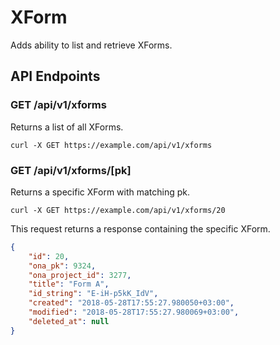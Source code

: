 # XForm

Adds ability to list and retrieve XForms.

## API Endpoints

### GET /api/v1/xforms

Returns a list of all XForms.

```console
curl -X GET https://example.com/api/v1/xforms
```

### GET /api/v1/xforms/[pk]

Returns a specific XForm with matching pk.

```console
curl -X GET https://example.com/api/v1/xforms/20
```

This request returns a response containing the specific XForm.

```json
{
    "id": 20,
    "ona_pk": 9324,
    "ona_project_id": 3277,
    "title": "Form A",
    "id_string": "E-iH-p5kK_IdV",
    "created": "2018-05-28T17:55:27.980050+03:00",
    "modified": "2018-05-28T17:55:27.980069+03:00",
    "deleted_at": null
}
```
